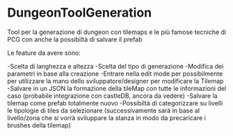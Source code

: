 # DungeonToolGeneration
 Tool per la generazione di dungeon con tilemaps e le più famose tecniche di PCG con anche la possibiltà di salvare il prefab


Le feature da avere sono:
 
-Scelta di langhezza e altezza
-Scelta del tipo di generazione
-Modifica dei parametri in base alla creazione
-Entrare nella edit mode per possibilmente per utilizzare la mano dello sviluppatore/designer per modificare la Tilemap
-Salvare in un JSON la formazione della tileMap con tutte le informazioni del caso (probabile integrazione con castleDB, ancora da vedere)
-Salvare la tilemap come prefab totalmente nuovo
-Possibiltà di categorizzare su livelli le tipologie di tiles da selezionare (successivamente sarà in base al livello/zona che si vorrà sviluppare la stanza in modo da precaricare i  brushes della tilemap)